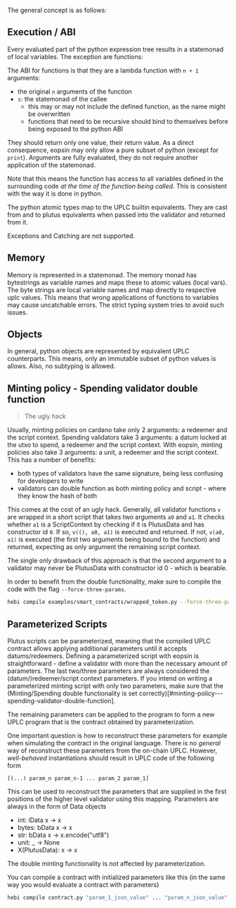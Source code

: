 The general concept is as follows:

## Execution / ABI

Every evaluated part of the python expression tree results in a statemonad of local variables.
The exception are functions:

The ABI for functions is that they are a lambda function with `n + 1` arguments:
 - the original `n` arguments of the function
 - `s`: the statemonad of the callee 
   - this may or may not include the defined function, as the name might be overwritten
   - functions that need to be recursive should bind to themselves before being exposed to the python ABI

They should return only one value, their return value.
As a direct consequence, eopsin may only allow a pure subset of python (except for `print`).
Arguments are fully evaluated, they do not require another application of the statemonad.

Note that this means the function has access to all variables defined in the surrounding code _at the time of the function being called_.
This is consistent with the way it is done in python.

The python atomic types map to the UPLC builtin equivalents.
They are cast from and to plutus equivalents when passed into the validator and returned from it.

Exceptions and Catching are not supported.

## Memory

Memory is represented in a statemonad.
The memory monad has bytestrings as variable names and maps these to atomic values (local vars).
The byte strings are local variable names and map directly to respective uplc values.
This means that wrong applications of functions to variables may cause uncatchable errors.
The strict typing system tries to avoid such issues.

## Objects

In general, python objects are represented by equivalent UPLC counterparts.
This means, only an immutable subset of python values is allows.
Also, no subtyping is allowed.

## Minting policy - Spending validator double function

> The ugly hack

Usually, minting policies on cardano take only 2 arguments: a redeemer and the script context.
Spending validators take 3 arguments: a datum locked at the utxo to spend, a redeemer and the script context.
With eopsin, minting policies also take 3 arguments: a unit, a redeemer and the script context.
This has a number of benefits:

 - both types of validators have the same signature, being less confusing for developers to write
 - validators can double function as both minting policy and script - where they know the hash of both

This comes at the cost of an ugly hack.
Generally, all validator functions `v` are wrapped in a short script that takes two arguments `a0` and `a1`.
It checks whether `a1` is a ScriptContext by checking if it is PlutusData and has constructor id `0`.
If so, `v((), a0, a1)` is executed and returned.
If not, `v(a0, a1)` is executed (the first two arguments being bound to the function)
and returned, expecting as only argument the remaining script context.

The single only drawback of this approach is that the second argument to a validator
may never be PlutusData with constructor id 0 - which is bearable.

In order to benefit from the double functionality, make sure to compile the code with the flag `--force-three-params`.

```bash
hebi compile examples/smart_contracts/wrapped_token.py --force-three-params
```

## Parameterized Scripts

Plutus scripts can be parameterized, meaning that the compiled UPLC contract
allows applying additional parameters until it accepts datums/redeemers.
Defining a parameterized script with eopsin is straightforward - 
define a validator with more than the necessary amount of parameters.
The last two/three parameters are always considered the (datum/)redeemer/script context parameters.
If you intend on writing a parameterized minting script with only two parameters,
make sure that the (Minting/Spending double functionality is set correctly)[#minting-policy---spending-validator-double-function].

The remaining parameters can be applied to the program to form a new UPLC program
that is the contract obtained by parameterization.

One important question is how to reconstruct these parameters for example
when simulating the contract in the original language.
There is no _general_ way of reconstruct these parameters from the on-chain UPLC.
However, _well-behaved_ instantiations should result in UPLC code of the following form

```uplc
[(...) param_n param_n-1 ... param_2 param_1]
```

This can be used to reconstruct the parameters that are supplied in the first positions
of the higher level validator using this mapping.
Parameters are always in the form of Data objects

 - int: iData x -> x
 - bytes: bData x -> x
 - str: bData x -> x.encode("utf8")
 - unit: _ -> None
 - X(PlutusData): x -> x

The double minting functionality is _not_ affected by parameterization.

You can compile a contract with initialized parameters like this (in the same way you would evaluate a contract with parameters)

```bash
hebi compile contract.py "param_1_json_value" ... "param_n_json_value"
```